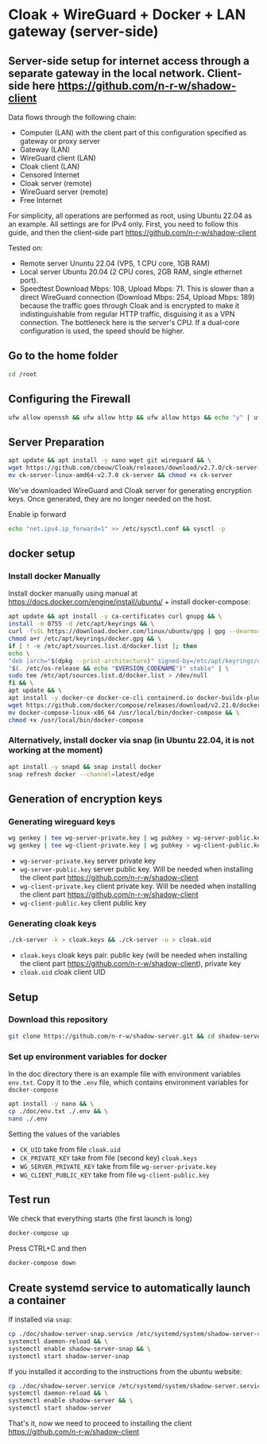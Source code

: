 # Cloak + WireGuard + Docker  + LAN gateway (server-side)

## Server-side setup for internet access through a separate gateway in the local network. Client-side here <https://github.com/n-r-w/shadow-client>

Data flows through the following chain:

- Computer (LAN) with the client part of this configuration specified as gateway or proxy server
- Gateway (LAN)
- WireGuard client (LAN)
- Cloak client (LAN)
- Censored Internet
- Cloak server (remote)
- WireGuard server (remote)
- Free Internet

For simplicity, all operations are performed as root, using Ubuntu 22.04 as an example. All settings are for IPv4 only. First, you need to follow this guide, and then the client-side part <https://github.com/n-r-w/shadow-client>

Tested on:

- Remote server Ununtu 22.04 (VPS, 1 CPU core, 1GB RAM)
- Local server Ubuntu 20.04 (2 CPU cores, 2GB RAM, single ethernet port).
- Speedtest Download Mbps: 108, Upload Mbps: 71. This is slower than a direct WireGuard connection (Download Mbps: 254, Upload Mbps: 189) because the traffic goes through Cloak and is encrypted to make it indistinguishable from regular HTTP traffic, disguising it as a VPN connection. The bottleneck here is the server's CPU. If a dual-core configuration is used, the speed should be higher.

## Go to the home folder

```bash
cd /root
```

## Configuring the Firewall

```bash
ufw allow openssh && ufw allow http && ufw allow https && echo "y" | ufw enable
```

## Server Preparation

```bash
apt update && apt install -y nano wget git wireguard && \
wget https://github.com/cbeuw/Cloak/releases/download/v2.7.0/ck-server-linux-amd64-v2.7.0 && \
mv ck-server-linux-amd64-v2.7.0 ck-server && chmod +x ck-server
```

We've downloaded WireGuard and Cloak server for generating encryption keys. Once generated, they are no longer needed on the host.

Enable ip forward

```bash
echo "net.ipv4.ip_forward=1" >> /etc/sysctl.conf && sysctl -p
```

## docker setup

### Install docker Manually

Install docker manually using manual at <https://docs.docker.com/engine/install/ubuntu/> + install docker-compose:

```bash
apt update && apt install -y ca-certificates curl gnupg && \
install -m 0755 -d /etc/apt/keyrings && \
curl -fsSL https://download.docker.com/linux/ubuntu/gpg | gpg --dearmor -o /etc/apt/keyrings/docker.gpg --yes && \
chmod a+r /etc/apt/keyrings/docker.gpg && \
if [ ! -e /etc/apt/sources.list.d/docker.list ]; then
echo \
"deb [arch="$(dpkg --print-architecture)" signed-by=/etc/apt/keyrings/docker.gpg] https://download.docker.com/linux/ubuntu \
"$(. /etc/os-release && echo "$VERSION_CODENAME")" stable" | \
sudo tee /etc/apt/sources.list.d/docker.list > /dev/null
fi && \
apt update && \
apt install -y docker-ce docker-ce-cli containerd.io docker-buildx-plugin docker-compose-plugin && \
wget https://github.com/docker/compose/releases/download/v2.21.0/docker-compose-linux-x86_64 && \
mv docker-compose-linux-x86_64 /usr/local/bin/docker-compose && \
chmod +x /usr/local/bin/docker-compose
```

### Alternatively, install docker via snap (in Ubuntu 22.04, it is not working at the moment)

```bash
apt install -y snapd && snap install docker
snap refresh docker --channel=latest/edge
```

## Generation of encryption keys

### Generating wireguard keys

```bash
wg genkey | tee wg-server-private.key | wg pubkey > wg-server-public.key && \
wg genkey | tee wg-client-private.key | wg pubkey > wg-client-public.key
```

- ```wg-server-private.key``` server private key
- ```wg-server-public.key``` server public key. Will be needed when installing the client part <https://github.com/n-r-w/shadow-client>
- ```wg-client-private.key``` client private key. Will be needed when installing the client part <https://github.com/n-r-w/shadow-client>
- ```wg-client-public.key``` client public key

### Generating cloak keys

```bash
./ck-server -k > cloak.keys && ./ck-server -u > cloak.uid
```

- ```cloak.keys``` cloak keys pair. public key (will be needed when installing the client part <https://github.com/n-r-w/shadow-client>), private key
- ```cloak.uid``` cloak client UID

## Setup

### Download this repository

```bash
git clone https://github.com/n-r-w/shadow-server.git && cd shadow-server
```

### Set up environment variables for docker

In the doc directory there is an example file with environment variables ```env.txt```. Copy it to the ```.env``` file, which contains environment variables for ```docker-compose```

```bash
apt install -y nano && \
cp ./doc/env.txt ./.env && \
nano ./.env
```

Setting the values ​​of the variables

- ```CK_UID``` take from file ```cloak.uid```
- ```CK_PRIVATE_KEY``` take from file (second key) ```cloak.keys```
- ```WG_SERVER_PRIVATE_KEY``` take from file ```wg-server-private.key```
- ```WG_CLIENT_PUBLIC_KEY``` take from file ```wg-client-public.key```

## Test run

We check that everything starts (the first launch is long)

```bash
docker-compose up
```

Press CTRL+C and then

```bash
docker-compose down
```

## Create systemd service to automatically launch a container

If installed via ```snap```:

```bash
cp ./doc/shadow-server-snap.service /etc/systemd/system/shadow-server-snap.service && \
systemctl daemon-reload && \
systemctl enable shadow-server-snap && \
systemctl start shadow-server-snap
```

If you installed it according to the instructions from the ubuntu website:

```bash
cp ./doc/shadow-server.service /etc/systemd/system/shadow-server.service && \
systemctl daemon-reload && \
systemctl enable shadow-server && \
systemctl start shadow-server
```

That's it, now we need to proceed to installing the client <https://github.com/n-r-w/shadow-client>
